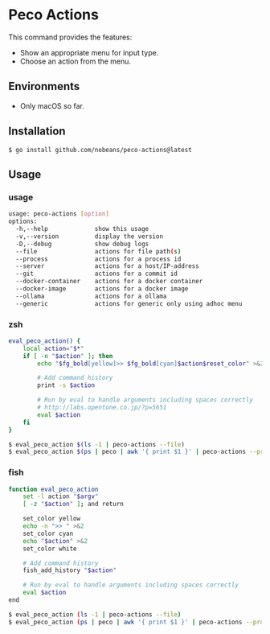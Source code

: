 Peco Actions
============

This command provides the features:

* Show an appropriate menu for input type.
* Choose an action from the menu.


## Environments

* Only macOS so far.


## Installation

```
$ go install github.com/nobeans/peco-actions@latest
```


## Usage

### usage

```sh
usage: peco-actions [option]
options:
  -h,--help             show this usage
  -v,--version          display the version
  -D,--debug            show debug logs
  --file                actions for file path(s)
  --process             actions for a process id
  --server              actions for a host/IP-address
  --git                 actions for a commit id
  --docker-container    actions for a docker container
  --docker-image        actions for a docker image
  --ollama              actions for a ollama
  --generic             actions for generic only using adhoc menu
```


### zsh

```sh
eval_peco_action() {
    local action="$*"
    if [ -n "$action" ]; then
        echo "$fg_bold[yellow]>> $fg_bold[cyan]$action$reset_color" >&2

        # Add command history
        print -s $action

        # Run by eval to handle arguments including spaces correctly
        # http://labs.opentone.co.jp/?p=5651
        eval $action
    fi
}
```

```sh
$ eval_peco_action $(ls -1 | peco-actions --file)
$ eval_peco_action $(ps | peco | awk '{ print $1 }' | peco-actions --process)
```


### fish

```sh
function eval_peco_action
    set -l action "$argv"
    [ -z "$action" ]; and return

    set_color yellow
    echo -n ">> " >&2
    set_color cyan
    echo "$action" >&2
    set_color white

    # Add command history
    fish_add_history "$action"

    # Run by eval to handle arguments including spaces correctly
    eval $action
end
```

```sh
$ eval_peco_action (ls -1 | peco-actions --file)
$ eval_peco_action (ps | peco | awk '{ print $1 }' | peco-actions --process)
```

